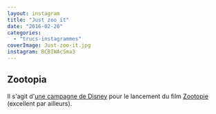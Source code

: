 ```yaml
---
layout: instagram
title: "Just zoo it"
date: "2016-02-20"
categories: 
  - "trucs-instagrammes"
coverImage: Just-zoo-it.jpg
instagram: BCBIWAcSma3
---
```


## Zootopia

Il s'agit d'[une campagne de Disney](http://www.strategies.fr/actualites/marques/1042068W/disney-fait-descendre-zootopie-dans-le-metro.html) pour le lancement du film [Zootopie](https://fr.wikipedia.org/wiki/Zootopie) (excellent par ailleurs).
